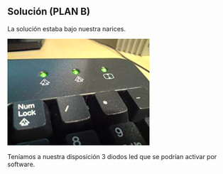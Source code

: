 ## Solución (PLAN B)

La solución estaba bajo nuestra narices.

![Keyboard](media/keyboard.jpg "Keyboard")<!-- .element: class="fragment" -->

Teníamos a nuestra disposición 3 diodos led que se podrían activar por software.<!-- .element: class="fragment" -->